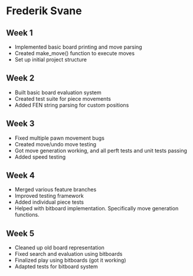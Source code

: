 # Frederik Svane

## Week 1
- Implemented basic board printing and move parsing
- Created make_move() function to execute moves
- Set up initial project structure

## Week 2
- Built basic board evaluation system 
- Created test suite for piece movements
- Added FEN string parsing for custom positions

## Week 3
- Fixed multiple pawn movement bugs
- Created move/undo move testing
- Got move generation working, and all perft tests and unit tests passing
- Added speed testing

## Week 4
- Merged various feature branches
- Improved testing framework
- Added individual piece tests
- Helped with bitboard implementation. Specifically move generation functions.

## Week 5
- Cleaned up old board representation
- Fixed search and evaluation using bitboards
- Finalized play using bitboards (got it working)
- Adapted tests for bitboard system

